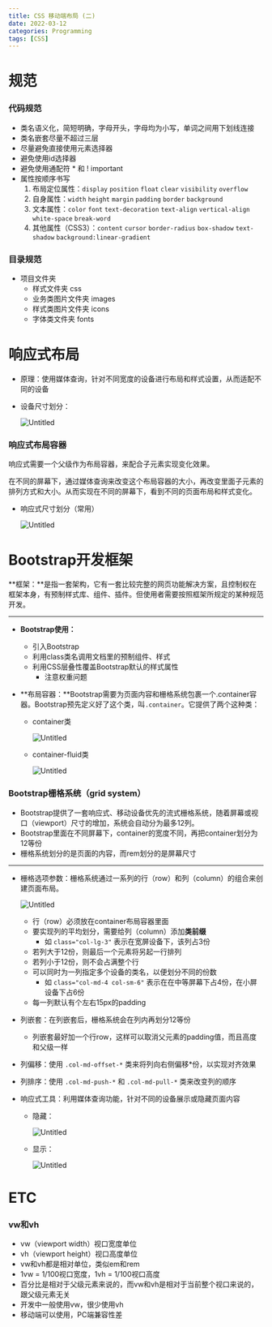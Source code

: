```yaml
---
title: CSS 移动端布局 (二)
date: 2022-03-12
categories: Programming
tags: [CSS]
---
```


# 规范

### 代码规范

- 类名语义化，简短明确，字母开头，字母均为小写，单词之间用下划线连接
- 类名嵌套尽量不超过三层
- 尽量避免直接使用元素选择器
- 避免使用id选择器
- 避免使用通配符 * 和 ! important
- 属性按顺序书写
    1. 布局定位属性：`display` `position` `float` `clear` `visibility` `overflow`
    2. 自身属性：`width` `height` `margin` `padding` `border` `background`
    3. 文本属性：`color` `font` `text-decoration` `text-align` `vertical-align` `white-space` `break-word`
    4. 其他属性（CSS3）：`content` `cursor` `border-radius` `box-shadow` `text-shadow` `background:linear-gradient`

### 目录规范

- 项目文件夹
    - 样式文件夹 css
    - 业务类图片文件夹 images
    - 样式类图片文件夹 icons
    - 字体类文件夹 fonts

# 响应式布局

- 原理：使用媒体查询，针对不同宽度的设备进行布局和样式设置，从而适配不同的设备
- 设备尺寸划分：
  
    ![Untitled](https://p.ipic.vip/y11jh7.png)
    

### 响应式布局容器

响应式需要一个父级作为布局容器，来配合子元素实现变化效果。

在不同的屏幕下，通过媒体查询来改变这个布局容器的大小，再改变里面子元素的排列方式和大小。从而实现在不同的屏幕下，看到不同的页面布局和样式变化。

- 响应式尺寸划分（常用）
  
    ![Untitled](https://p.ipic.vip/xg0cyv.png)
    

# Bootstrap开发框架

**框架：**是指一套架构，它有一套比较完整的网页功能解决方案，且控制权在框架本身，有预制样式库、组件、插件。但使用者需要按照框架所规定的某种规范开发。

---

- **Bootstrap使用：**
    - 引入Bootstrap
    - 利用class类名调用文档里的预制组件、样式
    - 利用CSS层叠性覆盖Bootstrap默认的样式属性
        - 注意权重问题

- **布局容器：**Bootstrap需要为页面内容和栅格系统包裹一个.container容器。Bootstrap预先定义好了这个类，叫`.container`。它提供了两个这种类：
    - container类
      
        ![Untitled](https://p.ipic.vip/i3cc38.png)
        
    - container-fluid类
      
        ![Untitled](https://p.ipic.vip/1procq.png)
        

### Bootstrap栅格系统（grid system）

- Bootstrap提供了一套响应式、移动设备优先的流式栅格系统，随着屏幕或视口（viewport）尺寸的增加，系统会自动分为最多12列。
- Bootstrap里面在不同屏幕下，container的宽度不同，再把container划分为12等份
- 栅格系统划分的是页面的内容，而rem划分的是屏幕尺寸

---

- 栅格选项参数：栅格系统通过一系列的行（row）和列（column）的组合来创建页面布局。
  
    ![Untitled](https://p.ipic.vip/xribor.png)
    
    - 行（row）必须放在container布局容器里面
    - 要实现列的平均划分，需要给列（column）添加**类前缀**
        - 如 `class="col-lg-3"` 表示在宽屏设备下，该列占3份
    - 若列大于12份，则最后一个元素将另起一行排列
    - 若列小于12份，则不会占满整个行
    - 可以同时为一列指定多个设备的类名，以便划分不同的份数
        - 如 `class="col-md-4 col-sm-6"` 表示在在中等屏幕下占4份，在小屏设备下占6份
    - 每一列默认有个左右15px的padding

- 列嵌套：在列嵌套后，栅格系统会在列内再划分12等份
    - 列嵌套最好加一个行row，这样可以取消父元素的padding值，而且高度和父级一样

- 列偏移：使用 `.col-md-offset-*` 类来将列向右侧偏移*份，以实现对齐效果

 

- 列排序：使用 `.col-md-push-*` 和 `.col-md-pull-*` 类来改变列的顺序

- 响应式工具：利用媒体查询功能，针对不同的设备展示或隐藏页面内容
    - 隐藏：
      
        ![Untitled](https://p.ipic.vip/6iutdz.png)
        
    - 显示：
      
        ![Untitled](https://p.ipic.vip/fksitb.png)
        

# ETC

### vw和vh

- vw（viewport width）视口宽度单位
- vh（viewport height）视口高度单位
- vw和vh都是相对单位，类似em和rem
- 1vw = 1/100视口宽度，1vh = 1/100视口高度
- 百分比是相对于父级元素来说的，而vw和vh是相对于当前整个视口来说的，跟父级元素无关
- 开发中一般使用vw，很少使用vh
- 移动端可以使用，PC端兼容性差